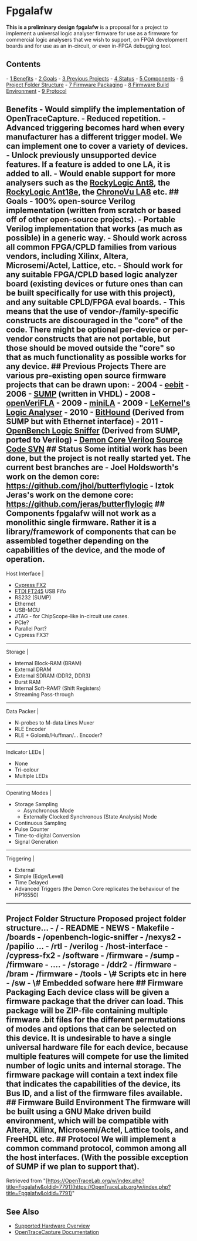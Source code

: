 # Fpgalafw

**This is a preliminary design** **fpgalafw** is a proposal for a project to implement a universal logic analyser firmware for use as a firmware for commercial logic analysers that we wish to support, on FPGA development boards and for use as an in-circuit, or even in-FPGA debugging tool. 
## Contents 
\- [1 Benefits](Fpgalafw.html#Benefits) \- [2 Goals](Fpgalafw.html#Goals) \- [3 Previous Projects](Fpgalafw.html#Previous_Projects) \- [4 Status](Fpgalafw.html#Status) \- [5 Components](Fpgalafw.html#Components) \- [6 Project Folder Structure](Fpgalafw.html#Project_Folder_Structure) \- [7 Firmware Packaging](Fpgalafw.html#Firmware_Packaging) \- [8 Firmware Build Environment](Fpgalafw.html#Firmware_Build_Environment) \- [9 Protocol](Fpgalafw.html#Protocol) 
## Benefits \- Would simplify the implementation of OpenTraceCapture. \- Reduced repetition. \- Advanced triggering becomes hard when every manufacturer has a different trigger model. We can implement one to cover a variety of devices. \- Unlock previously unsupported device features. If a feature is added to one LA, it is added to all. \- Would enable support for more analysers such as the [RockyLogic Ant8](RockyLogic_Ant8.html "RockyLogic Ant8"), the [RockyLogic Ant18e](RockyLogic_Ant18e.html "RockyLogic Ant18e"), the [ChronoVu LA8](ChronoVu_LA8.html "ChronoVu LA8") etc. ## Goals \- 100% open-source Verilog implementation (written from scratch or based off of other open-source projects). \- Portable Verilog implementation that works (as much as possible) in a generic way. \- Should work across all common FPGA/CPLD families from various vendors, including Xilinx, Altera, Microsemi/Actel, Lattice, etc. \- Should work for any suitable FPGA/CPLD based logic analyzer board (existing devices or future ones than can be built specifically for use with this project), and any suitable CPLD/FPGA eval boards. \- This means that the use of vendor-/family-specific constructs are discouraged in the "core" of the code. There might be optional per-device or per-vendor constructs that are not portable, but those should be moved outside the "core" so that as much functionality as possible works for any device. ## Previous Projects There are various pre-existing open source firmware projects that can be drawn upon: \- 2004 - [eebit](http://www.freepcb.com/eebit/) \- 2006 - [SUMP](http://www.sump.org/projects/analyzer/) (written in VHDL) \- 2008 - [openVeriFLA](http://opencores.org/project,openverifla) \- 2009 - [miniLA](http://minila.sourceforge.net/index.php) \- 2009 - [LeKernel's Logic Analyser](http://lekernel.net/blog/2009/01/usb-logic-analyzer/) \- 2010 - [BitHound](http://www.bastli.ethz.ch/index.php?page=BitHoundEn) (Derived from SUMP but with Ethernet interface) \- 2011 - [OpenBench Logic Sniffer](http://dangerousprototypes.com/docs/Open_Bench_Logic_Sniffer) (Derived from SUMP, ported to Verilog) \- [Demon Core Verilog Source Code SVN](http://gadgetforge.gadgetfactory.net/gf/project/butterflylogic/scmsvn/?action=browse&path=%2Ftrunk%2FVerilog_Core%2F) ## Status Some intitial work has been done, but the project is not really started yet. The current best branches are \- Joel Holdsworth's work on the demon core: <https://github.com/jhol/butterflylogic> \- Iztok Jeras's work on the demone core: <https://github.com/jeras/butterflylogic> ## Components fpgalafw will not work as a monolithic single firmware. Rather it is a library/framework of components that can be assembled together depending on the capabilities of the device, and the mode of operation. 
Host Interface | 
  * [Cypress FX2](http://www.cypress.com/?id=193)
  * [FTDI FT245](http://www.ftdichip.com/Products/ICs/FT245BM.htm) USB Fifo
  * RS232 (SUMP)
  * Ethernet
  * USB-MCU
  * JTAG - for ChipScope-like in-circuit use cases.
  * PCIe?
  * Parallel Port?
  * Cypress FX3?
---  
Storage | 
  * Internal Block-RAM (BRAM)
  * External DRAM
  * External SDRAM (DDR2, DDR3)
  * Burst RAM
  * Internal Soft-RAM? (Shift Registers)
  * Streaming Pass-through
---  
Data Packer | 
  * N-probes to M-data Lines Muxer
  * RLE Encoder
  * RLE + Golomb/Huffman/... Encoder?
---  
Indicator LEDs | 
  * None
  * Tri-colour
  * Multiple LEDs
---  
Operating Modes | 
  * Storage Sampling 
    * Asynchronous Mode
    * Externally Clocked Synchronous (State Analysis) Mode
  * Continuous Sampling
  * Pulse Counter
  * Time-to-digital Conversion
  * Signal Generation
---  
Triggering | 
  * External
  * Simple (Edge/Level)
  * Time Delayed
  * Advanced Triggers (the Demon Core replicates the behaviour of the HP16550)
---  
## Project Folder Structure Proposed project folder structure... \- / \- README \- NEWS \- Makefile \- /boards \- /openbench-logic-sniffer \- /nexys2 \- /papilio ... \- /rtl \- /verilog \- /host-interface \- /cypress-fx2 \- /software \- /firmware \- /sump \- /firmware \- .... \- /storage \- /ddr2 \- /firmware \- /bram \- /firmware \- /tools \- \\# Scripts etc in here \- /sw \- \\# Embedded sofware here ## Firmware Packaging Each device class will be given a firmware package that the driver can load. This package will be ZIP-file containing multiple firmware .bit files for the different permutations of modes and options that can be selected on this device. It is undesirable to have a single universal hardware file for each device, because multiple features will compete for use the limited number of logic units and internal storage. The firmware package will contain a text index file that indicates the capabilities of the device, its Bus ID, and a list of the firmware files available. ## Firmware Build Environment The firmware will be built using a GNU Make driven build environment, which will be compatible with Altera, Xilinx, Microsemi/Actel, Lattice tools, and FreeHDL etc. ## Protocol We will implement a common command protocol, common among all the host interfaces. (With the possible exception of SUMP if we plan to support that). 
Retrieved from "[https://OpenTraceLab.org/w/index.php?title=Fpgalafw&oldid=7791](https://OpenTraceLab.org/w/index.php?title=Fpgalafw&oldid=7791)"

## See Also
- [Supported Hardware Overview](../supported-hardware.md)
- [OpenTraceCapture Documentation](../../opentracecapture/overview.md)
